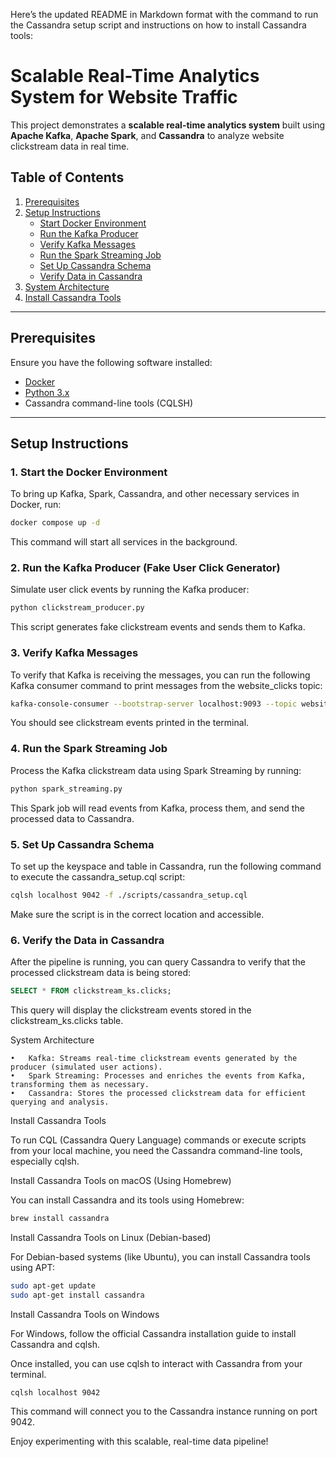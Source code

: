 Here’s the updated README in Markdown format with the command to run the Cassandra setup script and instructions on how
to install Cassandra tools:

# Scalable Real-Time Analytics System for Website Traffic

This project demonstrates a **scalable real-time analytics system** built using **Apache Kafka**, **Apache Spark**, and
**Cassandra** to analyze website clickstream data in real time.

## Table of Contents

1. [Prerequisites](#prerequisites)
2. [Setup Instructions](#setup-instructions)
    - [Start Docker Environment](#1-start-the-docker-environment)
    - [Run the Kafka Producer](#2-run-the-kafka-producer-fake-user-click-generator)
    - [Verify Kafka Messages](#3-verify-kafka-messages)
    - [Run the Spark Streaming Job](#4-run-the-spark-streaming-job)
    - [Set Up Cassandra Schema](#5-set-up-cassandra-schema)
    - [Verify Data in Cassandra](#6-verify-the-data-in-cassandra)
3. [System Architecture](#system-architecture)
4. [Install Cassandra Tools](#install-cassandra-tools)

---

## Prerequisites

Ensure you have the following software installed:

- [Docker](https://www.docker.com/)
- [Python 3.x](https://www.python.org/)
- Cassandra command-line tools (CQLSH)

---

## Setup Instructions

### 1. Start the Docker Environment

To bring up Kafka, Spark, Cassandra, and other necessary services in Docker, run:

```bash
docker compose up -d
```

This command will start all services in the background.

### 2. Run the Kafka Producer (Fake User Click Generator)

Simulate user click events by running the Kafka producer:

```bash
python clickstream_producer.py
```

This script generates fake clickstream events and sends them to Kafka.

### 3. Verify Kafka Messages

To verify that Kafka is receiving the messages, you can run the following Kafka consumer command to print messages from
the website_clicks topic:

```bash
kafka-console-consumer --bootstrap-server localhost:9093 --topic website_clicks --from-beginning
```

You should see clickstream events printed in the terminal.

### 4. Run the Spark Streaming Job

Process the Kafka clickstream data using Spark Streaming by running:

```bash
python spark_streaming.py
```

This Spark job will read events from Kafka, process them, and send the processed data to Cassandra.

### 5. Set Up Cassandra Schema

To set up the keyspace and table in Cassandra, run the following command to execute the cassandra_setup.cql script:

```bash
cqlsh localhost 9042 -f ./scripts/cassandra_setup.cql
```

Make sure the script is in the correct location and accessible.

### 6. Verify the Data in Cassandra

After the pipeline is running, you can query Cassandra to verify that the processed clickstream data is being stored:

```SQL
SELECT * FROM clickstream_ks.clicks;
```

This query will display the clickstream events stored in the clickstream_ks.clicks table.

System Architecture

	•	Kafka: Streams real-time clickstream events generated by the producer (simulated user actions).
	•	Spark Streaming: Processes and enriches the events from Kafka, transforming them as necessary.
	•	Cassandra: Stores the processed clickstream data for efficient querying and analysis.

Install Cassandra Tools

To run CQL (Cassandra Query Language) commands or execute scripts from your local machine, you need the Cassandra
command-line tools, especially cqlsh.

Install Cassandra Tools on macOS (Using Homebrew)

You can install Cassandra and its tools using Homebrew:

```bash
brew install cassandra
```

Install Cassandra Tools on Linux (Debian-based)

For Debian-based systems (like Ubuntu), you can install Cassandra tools using APT:

```bash
sudo apt-get update
sudo apt-get install cassandra
```

Install Cassandra Tools on Windows

For Windows, follow the official Cassandra installation guide to install Cassandra and cqlsh.

Once installed, you can use cqlsh to interact with Cassandra from your terminal.

```bash
cqlsh localhost 9042
```

This command will connect you to the Cassandra instance running on port 9042.

Enjoy experimenting with this scalable, real-time data pipeline!